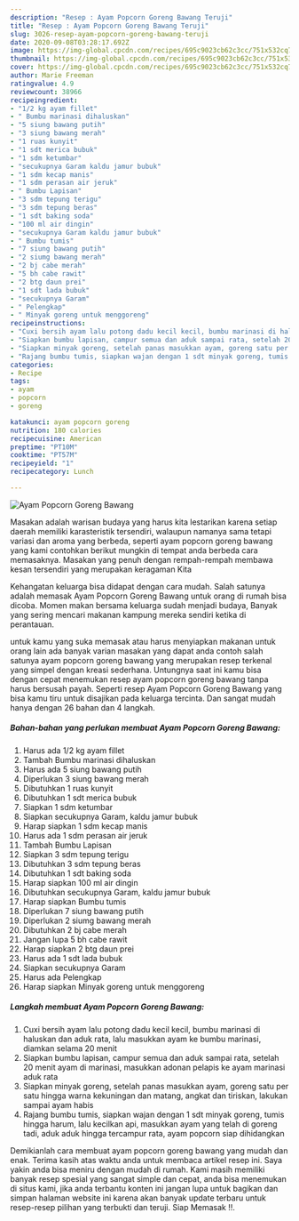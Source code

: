 ```yaml
---
description: "Resep : Ayam Popcorn Goreng Bawang Teruji"
title: "Resep : Ayam Popcorn Goreng Bawang Teruji"
slug: 3026-resep-ayam-popcorn-goreng-bawang-teruji
date: 2020-09-08T03:28:17.692Z
image: https://img-global.cpcdn.com/recipes/695c9023cb62c3cc/751x532cq70/ayam-popcorn-goreng-bawang-foto-resep-utama.jpg
thumbnail: https://img-global.cpcdn.com/recipes/695c9023cb62c3cc/751x532cq70/ayam-popcorn-goreng-bawang-foto-resep-utama.jpg
cover: https://img-global.cpcdn.com/recipes/695c9023cb62c3cc/751x532cq70/ayam-popcorn-goreng-bawang-foto-resep-utama.jpg
author: Marie Freeman
ratingvalue: 4.9
reviewcount: 38966
recipeingredient:
- "1/2 kg ayam fillet"
- " Bumbu marinasi dihaluskan"
- "5 siung bawang putih"
- "3 siung bawang merah"
- "1 ruas kunyit"
- "1 sdt merica bubuk"
- "1 sdm ketumbar"
- "secukupnya Garam kaldu jamur bubuk"
- "1 sdm kecap manis"
- "1 sdm perasan air jeruk"
- " Bumbu Lapisan"
- "3 sdm tepung terigu"
- "3 sdm tepung beras"
- "1 sdt baking soda"
- "100 ml air dingin"
- "secukupnya Garam kaldu jamur bubuk"
- " Bumbu tumis"
- "7 siung bawang putih"
- "2 siumg bawang merah"
- "2 bj cabe merah"
- "5 bh cabe rawit"
- "2 btg daun prei"
- "1 sdt lada bubuk"
- "secukupnya Garam"
- " Pelengkap"
- " Minyak goreng untuk menggoreng"
recipeinstructions:
- "Cuxi bersih ayam lalu potong dadu kecil kecil, bumbu marinasi di haluskan dan aduk rata, lalu masukkan ayam ke bumbu marinasi, diamkan selama 20 menit"
- "Siapkan bumbu lapisan, campur semua dan aduk sampai rata, setelah 20 menit ayam di marinasi, masukkan adonan pelapis ke ayam marinasi aduk rata"
- "Siapkan minyak goreng, setelah panas masukkan ayam, goreng satu per satu hingga warna kekuningan dan matang, angkat dan tiriskan, lakukan sampai ayam habis"
- "Rajang bumbu tumis, siapkan wajan dengan 1 sdt minyak goreng, tumis hingga harum, lalu kecilkan api, masukkan ayam yang telah di goreng tadi, aduk aduk hingga tercampur rata, ayam popcorn siap dihidangkan"
categories:
- Recipe
tags:
- ayam
- popcorn
- goreng

katakunci: ayam popcorn goreng 
nutrition: 180 calories
recipecuisine: American
preptime: "PT10M"
cooktime: "PT57M"
recipeyield: "1"
recipecategory: Lunch

---
```



![Ayam Popcorn Goreng Bawang](https://img-global.cpcdn.com/recipes/695c9023cb62c3cc/751x532cq70/ayam-popcorn-goreng-bawang-foto-resep-utama.jpg)

Masakan adalah warisan budaya yang harus kita lestarikan karena setiap daerah memiliki karasteristik tersendiri, walaupun namanya sama tetapi variasi dan aroma yang berbeda, seperti ayam popcorn goreng bawang yang kami contohkan berikut mungkin di tempat anda berbeda cara memasaknya. Masakan yang penuh dengan rempah-rempah membawa kesan tersendiri yang merupakan keragaman Kita

Kehangatan keluarga bisa didapat dengan cara mudah. Salah satunya adalah memasak Ayam Popcorn Goreng Bawang untuk orang di rumah bisa dicoba. Momen makan bersama keluarga sudah menjadi budaya, Banyak yang sering mencari makanan kampung mereka sendiri ketika di perantauan.



untuk kamu yang suka memasak atau harus menyiapkan makanan untuk orang lain ada banyak varian masakan yang dapat anda contoh salah satunya ayam popcorn goreng bawang yang merupakan resep terkenal yang simpel dengan kreasi sederhana. Untungnya saat ini kamu bisa dengan cepat menemukan resep ayam popcorn goreng bawang tanpa harus bersusah payah.
Seperti resep Ayam Popcorn Goreng Bawang yang bisa kamu tiru untuk disajikan pada keluarga tercinta. Dan sangat mudah hanya dengan 26 bahan dan 4 langkah.


<!--inarticleads1-->

##### Bahan-bahan yang perlukan membuat Ayam Popcorn Goreng Bawang:

1. Harus ada 1/2 kg ayam fillet
1. Tambah  Bumbu marinasi dihaluskan
1. Harus ada 5 siung bawang putih
1. Diperlukan 3 siung bawang merah
1. Dibutuhkan 1 ruas kunyit
1. Dibutuhkan 1 sdt merica bubuk
1. Siapkan 1 sdm ketumbar
1. Siapkan secukupnya Garam, kaldu jamur bubuk
1. Harap siapkan 1 sdm kecap manis
1. Harus ada 1 sdm perasan air jeruk
1. Tambah  Bumbu Lapisan
1. Siapkan 3 sdm tepung terigu
1. Dibutuhkan 3 sdm tepung beras
1. Dibutuhkan 1 sdt baking soda
1. Harap siapkan 100 ml air dingin
1. Dibutuhkan secukupnya Garam, kaldu jamur bubuk
1. Harap siapkan  Bumbu tumis
1. Diperlukan 7 siung bawang putih
1. Diperlukan 2 siumg bawang merah
1. Dibutuhkan 2 bj cabe merah
1. Jangan lupa 5 bh cabe rawit
1. Harap siapkan 2 btg daun prei
1. Harus ada 1 sdt lada bubuk
1. Siapkan secukupnya Garam
1. Harus ada  Pelengkap
1. Harap siapkan  Minyak goreng untuk menggoreng




<!--inarticleads2-->

##### Langkah membuat  Ayam Popcorn Goreng Bawang:

1. Cuxi bersih ayam lalu potong dadu kecil kecil, bumbu marinasi di haluskan dan aduk rata, lalu masukkan ayam ke bumbu marinasi, diamkan selama 20 menit
1. Siapkan bumbu lapisan, campur semua dan aduk sampai rata, setelah 20 menit ayam di marinasi, masukkan adonan pelapis ke ayam marinasi aduk rata
1. Siapkan minyak goreng, setelah panas masukkan ayam, goreng satu per satu hingga warna kekuningan dan matang, angkat dan tiriskan, lakukan sampai ayam habis
1. Rajang bumbu tumis, siapkan wajan dengan 1 sdt minyak goreng, tumis hingga harum, lalu kecilkan api, masukkan ayam yang telah di goreng tadi, aduk aduk hingga tercampur rata, ayam popcorn siap dihidangkan




Demikianlah cara membuat ayam popcorn goreng bawang yang mudah dan enak. Terima kasih atas waktu anda untuk membaca artikel resep ini. Saya yakin anda bisa meniru dengan mudah di rumah. Kami masih memiliki banyak resep spesial yang sangat simple dan cepat, anda bisa menemukan di situs kami, jika anda terbantu konten ini jangan lupa untuk bagikan dan simpan halaman website ini karena akan banyak update terbaru untuk resep-resep pilihan yang terbukti dan teruji. Siap Memasak !!. 

